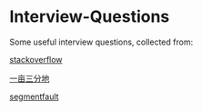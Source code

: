 # Interview-Questions

Some useful interview questions, collected from:

[stackoverflow](http://stackoverflow.com/)

[一亩三分地](http://www.1point3acres.com/bbs/)

[segmentfault](https://segmentfault.com/)

